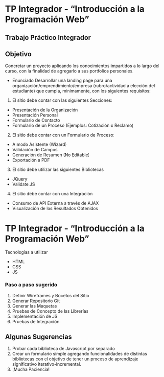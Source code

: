 # TP Integrador - “Introducción a la Programación Web”

## Trabajo Práctico Integrador

## Objetivo
Concretar un proyecto aplicando los conocimientos impartidos a lo largo del curso, con la
finalidad de agregarlo a sus portfolios personales.
- Enunciado
Desarrollar una landing page para una organización/emprendimiento/empresa
(rubro/actividad a elección del estudiante) que cumpla, mínimamente, con los siguientes
requisitos:
1. El sitio debe contar con las siguientes Secciones:
- Presentación de la Organización
- Presentación Personal
- Formulario de Contacto
- Formulario de un Proceso (Ejemplos: Cotización o Reclamo)
2. El sitio debe contar con un Formulario de Proceso:
- A modo Asistente (Wizard)
- Validación de Campos
- Generación de Resumen (No Editable)
- Exportación a PDF
3. El sitio debe utilizar las siguientes Bibliotecas
- JQuery
- Validate.JS

4. El sitio debe contar con una Integración
- Consumo de API Externa a través de AJAX
- Visualización de los Resultados Obtenidos


# TP Integrador - “Introducción a la Programación Web”
Tecnologías a utilizar
- HTML
- CSS
- JS

### Paso a paso sugerido

1. Definir Wireframes y Bocetos del Sitio
2. Generar Repositorio Git
3. Generar las Maquetas
4. Pruebas de Concepto de las Librerías
5. Implementación de JS
6. Pruebas de Integración

## Algunas Sugerencias

1. Probar cada biblioteca de Javascript por separado
2. Crear un formulario simple agregando funcionalidades de distintas bibliotecas con el
objetivo de tener un proceso de aprendizaje significativo iterativo-incremental.
3. ¡Mucha Paciencia!